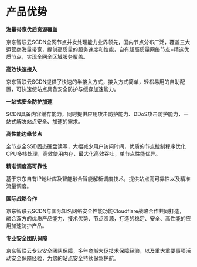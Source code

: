 # **产品优势**


 **海量带宽优质资源覆盖**

京东智联云SCDN全网节点并发处理能力业界领先，国内节点分布广泛，覆盖三大运营商海量带宽，提供高质量的服务速度和性能，自有超高质量网络节点+精选优质节点，实现全网全区域服务覆盖。

**高效快速接入**

京东智联云SCDN提供了快速的半接入方式，接入方式简单，轻松易用的自助配置，可快速使站点具备安全防护与缓存加速能力。


**一站式安全防护加速**

SCDN具备内容缓存能力，同时提供应用攻击防护能力、DDoS攻击防护能力，一站式解决站点安全、加速的需求。


**高性能边缘节点**

全节点全SSD固态硬盘读写，大幅减少用户访问时间，优质的节点控制程序优化CPU多核处理，高效使用内存，最大化高效吞吐，单节点性能优异。

 **精准调度高可靠性**

基于京东自有IP地址库及智能融合智能解析调度技术，提供站点高可靠性以及精准流量调度。

 **国际战略合作**

京东智联云SCDN与国际知名网络安全性能功能Cloudflare战略合作共同打造， 融合双方的优质产品能力、技术优势、节点资源，打造的稳定、安全、高性能的应用加速防护产品。

**专业安全团队保障**

京东智联云专业安全团队保障，多年商城大促技术保障经验，以及重大重要事项活动安全保障经验，为您的站点安全持续保驾护航。

